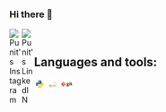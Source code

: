 ### Hi there 👋
<a href="https://www.instagram.com/punitshah1997/">
  <img align="left" alt="Punit's Instagram" width="22px" src="https://raw.githubusercontent.com/hussainweb/hussainweb/main/icons/instagram.png" />
</a>
<a href="https://www.linkedin.com/in/punitshah06/">
  <img align="left" alt="Punit's LinkedIN" width="22px" src="https://raw.githubusercontent.com/peterthehan/peterthehan/master/assets/linkedin.svg" />
</a>
<br />

## Languages and tools: 

<code><img height="20" src="https://raw.githubusercontent.com/github/explore/80688e429a7d4ef2fca1e82350fe8e3517d3494d/topics/python/python.png"></code>
<code><img height="20" src="https://raw.githubusercontent.com/github/explore/80688e429a7d4ef2fca1e82350fe8e3517d3494d/topics/mysql/mysql.png"></code>
<code><img height="20" src="https://raw.githubusercontent.com/github/explore/80688e429a7d4ef2fca1e82350fe8e3517d3494d/topics/git/git.png"></code>
